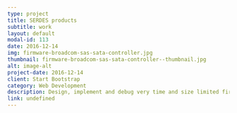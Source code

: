 ```yaml
---
type: project
title: SERDES products
subtitle: work
layout: default
modal-id: 113
date: 2016-12-14
img: firmware-broadcom-sas-sata-controller.jpg
thumbnail: firmware-broadcom-sas-sata-controller--thumbnail.jpg
alt: image-alt
project-date: 2016-12-14
client: Start Bootstrap
category: Web Development
description: Design, implement and debug very time and size limited firmware for several SerDes products used in high data rate serial computer interfaces.
link: undefined
---
```

